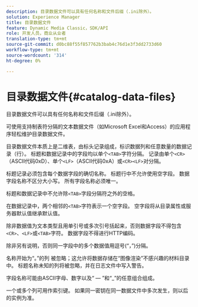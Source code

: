 ```yaml
---
description: 目录数据文件可以具有任何名称和文件后缀（.ini除外）。
solution: Experience Manager
title: 目录数据文件
feature: Dynamic Media Classic，SDK/API
role: 开发人员，商业从业者
translation-type: tm+mt
source-git-commit: d0bc88f55f857762b3bab4c76d1e3f3dd2733d60
workflow-type: tm+mt
source-wordcount: '314'
ht-degree: 0%

---
```



# 目录数据文件{#catalog-data-files}

目录数据文件可以具有任何名称和文件后缀（.ini除外）。

可使用支持制表符分隔的文本数据文件（如Microsoft Excel和Access）的应用程序轻松维护目录数据文件。

目录数据文件本质上是二维表，由标头记录组成，标识数据列和任意数量的数据记录（行）。 标题和数据记录中的字段均以单个`<TAB>`字符分隔。 记录由单个`<CR>`（ASCII代码0xD）、单个`<LF>`（ASCII代码0xA）或`<CR><LF>`对分隔。

标题记录必须包含每个数据字段的确切名称。 标题行中不允许使用空字段。 数据字段名称不区分大小写。 所有字段名称必须唯一。

标题和数据记录中不允许除`<TAB>`字段分隔符之外的空格。

在数据记录中，两个相邻的`<TAB>`字符表示一个空字段。 空字段将从目录属性或服务器默认值继承默认值。

除非数据值为文本类型且用单引号或多次引号括起来，否则数据字段不得包含`<CR>`、`<LF>`或`<TAB>`字符。 数据字段不得进行HTTP编码。

除非另有说明，否则同一字段中的多个数据值用逗号(“，”)分隔。

名称开始为“。”的列 被忽略；这允许将数据存储在“图像渲染”不感兴趣的材料目录中。 标题名称未知的列将被忽略，并在日志文件中写入警告。

字段名称可能由ASCII字母、数字以及“ — ”和“_”的任意组合组成。

一个或多个列可用作索引键。 如果同一密钥在同一数据文件中多次发生，则以后的实例为准。
